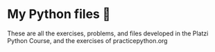 # My Python files 🐍

These are all the exercises, problems, and files developed in the Platzi Python Course, and the exercises of practicepython.org
